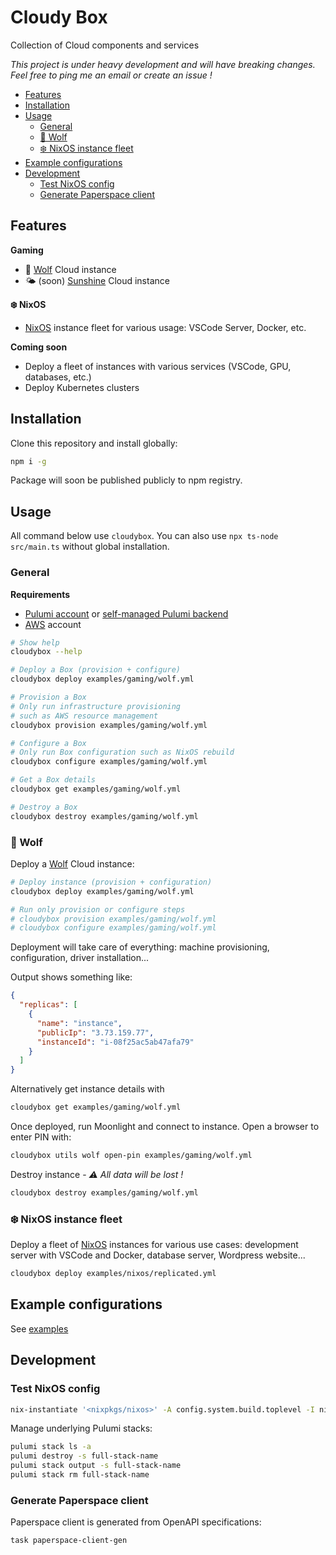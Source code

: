 # Cloudy Box 

Collection of Cloud components and services

_This project is under heavy development and will have breaking changes. Feel free to ping me an email or create an issue !_

- [Features](#features)
- [Installation](#installation)
- [Usage](#usage)
  - [General](#general)
  - [🐺 Wolf](#-wolf)
  - [❄️ NixOS instance fleet](#️-nixos-instance-fleet)
- [Example configurations](#example-configurations)
- [Development](#development)
  - [Test NixOS config](#test-nixos-config)
  - [Generate Paperspace client](#generate-paperspace-client)

## Features

**Gaming**

- 🐺 [Wolf](https://games-on-whales.github.io/wolf/stable/) Cloud instance
- 🌤️ (soon) [Sunshine](https://github.com/LizardByte/Sunshine) Cloud instance

**❄️ NixOS**

- [NixOS](https://nixos.org/) instance fleet for various usage: VSCode Server, Docker, etc. 

**Coming soon**

- Deploy a fleet of instances with various services (VSCode, GPU, databases, etc.)
- Deploy Kubernetes clusters

## Installation

Clone this repository and install globally:

```sh
npm i -g
```

Package will soon be published publicly to npm registry.

## Usage

All command below use `cloudybox`. You can also use `npx ts-node src/main.ts` without global installation.

### General

**Requirements**
- [Pulumi account](https://www.pulumi.com/) or [self-managed Pulumi backend](https://www.pulumi.com/docs/concepts/state/#using-a-self-managed-backend)
- [AWS](https://aws.amazon.com/) account

```sh
# Show help
cloudybox --help

# Deploy a Box (provision + configure)
cloudybox deploy examples/gaming/wolf.yml

# Provision a Box
# Only run infrastructure provisioning 
# such as AWS resource management
cloudybox provision examples/gaming/wolf.yml

# Configure a Box
# Only run Box configuration such as NixOS rebuild
cloudybox configure examples/gaming/wolf.yml

# Get a Box details
cloudybox get examples/gaming/wolf.yml

# Destroy a Box 
cloudybox destroy examples/gaming/wolf.yml
```

### 🐺 Wolf 

Deploy a [Wolf](https://games-on-whales.github.io/wolf/stable/) Cloud instance:

```sh
# Deploy instance (provision + configuration)
cloudybox deploy examples/gaming/wolf.yml

# Run only provision or configure steps
# cloudybox provision examples/gaming/wolf.yml
# cloudybox configure examples/gaming/wolf.yml
```

Deployment will take care of everything: machine provisioning, configuration, driver installation...

Output shows something like:

```json
{
  "replicas": [
    {
      "name": "instance",
      "publicIp": "3.73.159.77",
      "instanceId": "i-08f25ac5ab47afa79"
    }
  ]
}
```

Alternatively get instance details with

```sh
cloudybox get examples/gaming/wolf.yml
```

Once deployed, run Moonlight and connect to instance. Open a browser to enter PIN with:

```sh
cloudybox utils wolf open-pin examples/gaming/wolf.yml
```

Destroy instance - _⚠️ All data will be lost !_

```sh
cloudybox destroy examples/gaming/wolf.yml
```

### ❄️ NixOS instance fleet

Deploy a fleet of [NixOS](https://nixos.org/) instances for various use cases: development server with VSCode and Docker, database server, Wordpress website...

```sh
cloudybox deploy examples/nixos/replicated.yml
```

## Example configurations

See [examples](./examples/)

## Development

### Test NixOS config

```sh
nix-instantiate '<nixpkgs/nixos>' -A config.system.build.toplevel -I nixpkgs=channel:nixos-23.05 --arg configuration ./configs/nix/wolf-aws.nix
```

Manage underlying Pulumi stacks:

```sh
pulumi stack ls -a
pulumi destroy -s full-stack-name
pulumi stack output -s full-stack-name
pulumi stack rm full-stack-name
```

### Generate Paperspace client

Paperspace client is generated from OpenAPI specifications:

```sh
task paperspace-client-gen
```